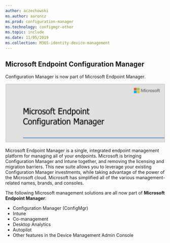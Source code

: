 ```yaml
---
author: aczechowski
ms.author: aaroncz
ms.prod: configuration-manager
ms.technology: configmgr-other
ms.topic: include
ms.date: 11/05/2019
ms.collection: M365-identity-device-management
---
```


## <a name="bkmk_mem"></a> Microsoft Endpoint Configuration Manager

<!--4960084-->

Configuration Manager is now part of Microsoft Endpoint Manager.

![Microsoft Endpoint Configuration Manager](../../media/4960084-endpoint-manager-logo.png)

Microsoft Endpoint Manager is a single, integrated endpoint management platform for managing all of your endpoints. Microsoft is bringing Configuration Manager and Intune together, and removing the licensing and migration barriers. This new suite allows you to leverage your existing Configuration Manager investments, while taking advantage of the power of the Microsoft cloud. Microsoft has simplified all of the various management-related names, brands, and consoles.

The following Microsoft management solutions are all now part of **Microsoft Endpoint Manager**:

- Configuration Manager (ConfigMgr)
- Intune
- Co-management
- Desktop Analytics
- Autopilot
- Other features in the Device Management Admin Console
